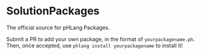 # SolutionPackages
The official source for pHLang Packages.

Submit a PR to add your own package, in the format of `yourpackagename.ph`. Then, once accepted, use `phlang install yourpackagename` to install it!
